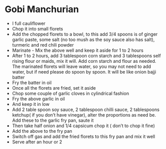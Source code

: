 # Gobi Manchurian
- I full cauliflower 
- Chop it into small florets
- Add the chopped florets to a bowl, to this add 3/4 spoons is of ginger garlic paste, some salt (no too mush as the soy sauce also has salt), turmeric and red chili powder
- Marinate - Mix the above well and keep it aside for 1 to 2 hours
- After 1 to 2 hours, add 3 tablespoon corn starch and 3 tablespoons self rising flour or maids, mix it will. Add corn starch and flour as needed. The marinated florets will leave water, so you may not need to add water, but if need please do spoon by spoon. It will be like onion bajji batter
- Fry the batter in oil
- Once all the florets are fried, set it aside
- Chop some couple of garlic cloves in cylindrical fashion
- Fry the above garlic in oil
- And keep it in low
- Add 2 table spoon soy sauce, 2 tablespoon chilli sauce, 2 tablespoons ketchup( if you don’t have vinegar), alter the proportions as need be. Add these to the garlic fry pan, saute it
- Then take half onion  and 1/4 capsicum chop it ( don’t to chop it fine)
- Add the above to the fry pan
- Switch off gas and add  the fried florets to this fry pan and mix it well
- Serve after an hour or 2
